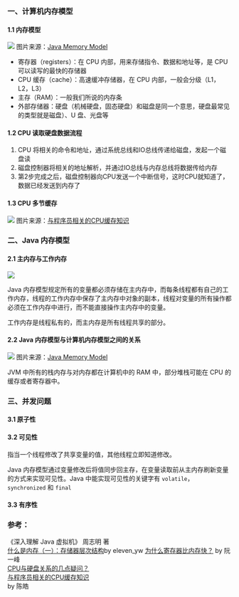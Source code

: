 ### 一、计算机内存模型

#### 1.1 内存模型

![](https://raw.githubusercontent.com/zhchenme/java-memo/master/image/基础/java-memory-model-1)
图片来源：[Java Memory Model](http://tutorials.jenkov.com/java-concurrency/java-memory-model.html)

 - 寄存器（registers）：在 CPU 内部，用来存储指令、数据和地址等，是 CPU 可以读写的最快的存储器
 - CPU 缓存（cache）：高速缓冲存储器，在 CPU 内部，一般会分级（L1，L2，L3）
 - 主存（RAM）：一般我们所说的内存条
 - 外部存储器：硬盘（机械硬盘，固态硬盘）和磁盘是同一个意思，硬盘最常见的类型就是磁盘）、U 盘、光盘等

#### 1.2 CPU 读取硬盘数据流程

 1. CPU 将相关的命令和地址，通过系统总线和IO总线传递给磁盘，发起一个磁盘读
 2. 磁盘控制器将相关的地址解析，并通过IO总线与内存总线将数据传给内存
 3. 第2步完成之后，磁盘控制器向CPU发送一个中断信号，这时CPU就知道了，数据已经发送到内存了

#### 1.3 CPU 多节缓存

![](https://raw.githubusercontent.com/zhchenme/java-memo/master/image/基础/java-memory-model-3)
图片来源：[与程序员相关的CPU缓存知识](https://coolshell.cn/articles/20793.html)

### 二、Java 内存模型

#### 2.1 主内存与工作内存

![](https://raw.githubusercontent.com/zhchenme/java-memo/master/image/基础/java-memory-model-2)

Java 内存模型规定所有的变量都必须存储在主内存中，而每条线程都有自己的工作内存，线程的工作内存中保存了主内存中对象的副本，线程对变量的所有操作都必须在工作内存中进行，而不能直接操作主内存中的变量。

工作内存是线程私有的，而主内存是所有线程共享的部分。

#### 2.2 Java 内存模型与计算机内存模型之间的关系

![](https://raw.githubusercontent.com/zhchenme/java-memo/master/image/基础/java-memory-model-4)
图片来源：[Java Memory Model](http://tutorials.jenkov.com/java-concurrency/java-memory-model.html)

JVM 中所有的栈内存与对内存都在计算机中的 RAM 中，部分堆栈可能在 CPU 的缓存或者寄存器中。

### 三、并发问题

#### 3.1 原子性

#### 3.2 可见性

指当一个线程修改了共享变量的值，其他线程立即知道修改。

Java 内存模型通过变量修改后将值同步回主存，在变量读取前从主内存刷新变量的方式来实现可见性。Java 中能实现可见性的关键字有 `volatile`，`synchronized` 和 `final`



#### 3.3 有序性

### 参考：

《深入理解 Java 虚拟机》 周志明 著 <br>
[什么是内存（一）：存储器层次结构](https://www.cnblogs.com/yaoxiaowen/archive/2004/01/13/7805661.html)by eleven_yw
[为什么寄存器比内存快？](http://www.ruanyifeng.com/blog/2013/10/register.html) by 阮一峰 <br>
[CPU与硬盘关系的几点疑问？](https://www.zhihu.com/question/55954313) <br>
[与程序员相关的CPU缓存知识](https://coolshell.cn/articles/20793.html) <br> by 陈皓